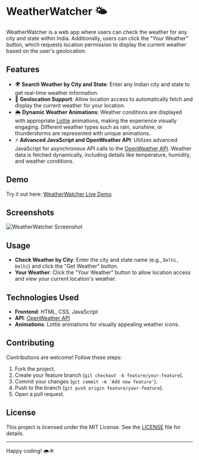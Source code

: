 # WeatherWatcher 🌤️

WeatherWatcher is a web app where users can check the weather for any city and state within India. Additionally, users can click the "Your Weather" button, which requests location permission to display the current weather based on the user's geolocation.

## Features
- 🌍 **Search Weather by City and State**: Enter any Indian city and state to get real-time weather information.
- 📍 **Geolocation Support**: Allow location access to automatically fetch and display the current weather for your location.
- 🌦️ **Dynamic Weather Animations**: Weather conditions are displayed with appropriate [Lottie](https://lottiefiles.com/) animations, making the experience visually engaging. Different weather types such as rain, sunshine, or thunderstorms are represented with unique animations.
- ⚡ **Advanced JavaScript and OpenWeather API**: Utilizes advanced JavaScript for asynchronous API calls to the [OpenWeather API](https://openweathermap.org/). Weather data is fetched dynamically, including details like temperature, humidity, and weather conditions.
  
## Demo
Try it out here: [WeatherWatcher Live Demo](https://weather-watcher-mauve.vercel.app)

## Screenshots
![WeatherWatcher Screenshot](homeoage.png)

## Usage

- **Check Weather by City**: Enter the city and state name (e.g., `Delhi, Delhi`) and click the "Get Weather" button.
- **Your Weather**: Click the "Your Weather" button to allow location access and view your current location's weather.
  
## Technologies Used
- **Frontend**: HTML, CSS, JavaScript
- **API**: [OpenWeather API](https://openweathermap.org/)
- **Animations**: Lottie animations for visually appealing weather icons.
  
## Contributing

Contributions are welcome! Follow these steps:

1. Fork the project.
2. Create your feature branch (`git checkout -b feature/your-feature`).
3. Commit your changes (`git commit -m 'Add new feature'`).
4. Push to the branch (`git push origin feature/your-feature`).
5. Open a pull request.

## License
This project is licensed under the MIT License. See the [LICENSE](LICENSE) file for details.

---

Happy coding! 🌧️☀️
